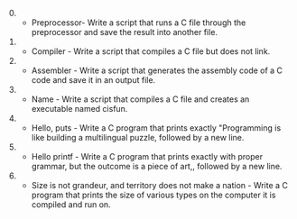 0. - Preprocessor- Write a script that runs a C file through the preprocessor and save the result into another file.
1. - Compiler - Write a script that compiles a C file but does not link.
2. - Assembler - Write a script that generates the assembly code of a C code and save it in an output file.
3. - Name - Write a script that compiles a C file and creates an executable named cisfun.
4. - Hello, puts - Write a C program that prints exactly "Programming is like building a multilingual puzzle, followed by a new line.
5. - Hello printf - Write a C program that prints exactly with proper grammar, but the outcome is a piece of art,, followed by a new line.
6. - Size is not grandeur, and territory does not make a nation - Write a C program that prints the size of various types on the computer it is compiled and run on.
